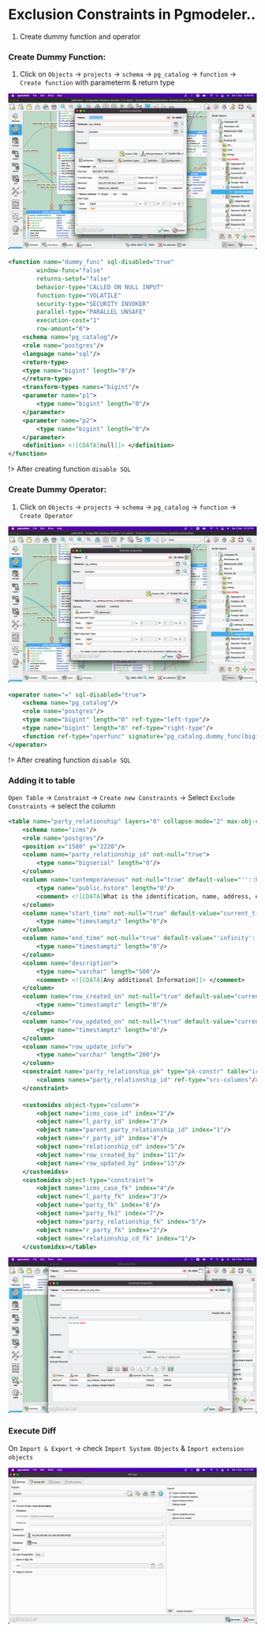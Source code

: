 # Exclusion Constraints in Pgmodeler..

1. Create dummy function and operator

### Create Dummy Function:

1. Click on `Objects` -> `projects` -> `schema` -> `pg_catalog` -> `function` -> `Create function` with parameterm & return type

![Dummy Function](img/dummy_function.png)

```XML
<function name="dummy_func" sql-disabled="true"
		window-func="false"
		returns-setof="false"
		behavior-type="CALLED ON NULL INPUT"
		function-type="VOLATILE"
		security-type="SECURITY INVOKER"
		parallel-type="PARALLEL UNSAFE"
		execution-cost="1"
		row-amount="0">
	<schema name="pg_catalog"/>
	<role name="postgres"/>
	<language name="sql"/>
	<return-type>
	<type name="bigint" length="0"/>
	</return-type>
	<transform-types names="bigint"/>
	<parameter name="p1">
		<type name="bigint" length="0"/>
	</parameter>
	<parameter name="p2">
		<type name="bigint" length="0"/>
	</parameter>
	<definition> <![CDATA[null]]> </definition>
</function>
```

!> After creating function `disable SQL`

### Create Dummy Operator:

1. Click on `Objects` -> `projects` -> `schema` -> `pg_catalog` -> `function` -> `Create Operator`

![](img/dummy_operator.png)

```XML
<operator name="=" sql-disabled="true">
	<schema name="pg_catalog"/>
	<role name="postgres"/>
	<type name="bigint" length="0" ref-type="left-type"/>
	<type name="bigint" length="0" ref-type="right-type"/>
	<function ref-type="operfunc" signature="pg_catalog.dummy_func(bigint,bigint)"/>
</operator>
```

!> After creating function `disable SQL`


### Adding it to table

`Open Table` -> `Constraint` -> `Create new Constraints` ->  Select `Exclude Constraints` -> select the column

```XML
<table name="party_relationship" layers="0" collapse-mode="2" max-obj-count="18" z-value="0">
	<schema name="icms"/>
	<role name="postgres"/>
	<position x="1580" y="2220"/>
	<column name="party_relationship_id" not-null="true">
		<type name="bigserial" length="0"/>
	</column>
	<column name="contemporaneous" not-null="true" default-value="''::hstore">
		<type name="public.hstore" length="0"/>
		<comment> <![CDATA[What is the identification, name, address, email and phone number is used at the time of case. PK of these tables will be stored along with table name]]> </comment>
	</column>
	<column name="start_time" not-null="true" default-value="current_timestamp">
		<type name="timestamptz" length="0"/>
	</column>
	<column name="end_time" not-null="true" default-value="'infinity'::timestamp">
		<type name="timestamptz" length="0"/>
	</column>
	<column name="description">
		<type name="varchar" length="500"/>
		<comment> <![CDATA[Any additional Information]]> </comment>
	</column>
	<column name="row_created_on" not-null="true" default-value="current_timestamp">
		<type name="timestamptz" length="0"/>
	</column>
	<column name="row_updated_on" not-null="true" default-value="current_timestamp">
		<type name="timestamptz" length="0"/>
	</column>
	<column name="row_update_info">
		<type name="varchar" length="200"/>
	</column>
	<constraint name="party_relationship_pk" type="pk-constr" table="icms.party_relationship">
		<columns names="party_relationship_id" ref-type="src-columns"/>
	</constraint>

	<customidxs object-type="column">
		<object name="icms_case_id" index="2"/>
		<object name="l_party_id" index="3"/>
		<object name="parent_party_relationship_id" index="1"/>
		<object name="r_party_id" index="4"/>
		<object name="relationship_cd" index="5"/>
		<object name="row_created_by" index="11"/>
		<object name="row_updated_by" index="13"/>
	</customidxs>
	<customidxs object-type="constraint">
		<object name="icms_case_fk" index="4"/>
		<object name="l_party_fk" index="3"/>
		<object name="party_fk" index="6"/>
		<object name="party_fk1" index="7"/>
		<object name="party_relationship_fk" index="5"/>
		<object name="r_party_fk" index="2"/>
		<object name="relationship_cd_fk" index="1"/>
	</customidxs></table>
```

![](img/exclude.png)

### Execute Diff

On `Import & Export` -> check `Import System Objects` & `Import extension objects`

![](img/Diff.png)